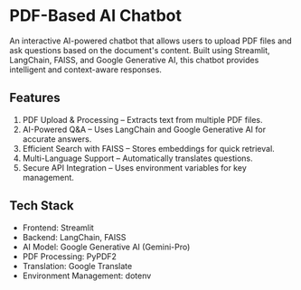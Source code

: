# PDF-Based AI Chatbot
An interactive AI-powered chatbot that allows users to upload PDF files and ask questions based on the document's content. 
Built using Streamlit, LangChain, FAISS, and Google Generative AI, this chatbot provides intelligent and context-aware responses.

## Features
1. PDF Upload & Processing – Extracts text from multiple PDF files.
2. AI-Powered Q&A – Uses LangChain and Google Generative AI for accurate answers.
3. Efficient Search with FAISS – Stores embeddings for quick retrieval.
4. Multi-Language Support – Automatically translates questions.
5. Secure API Integration – Uses environment variables for key management.

## Tech Stack
- Frontend: Streamlit
- Backend: LangChain, FAISS
- AI Model: Google Generative AI (Gemini-Pro)
- PDF Processing: PyPDF2
- Translation: Google Translate
- Environment Management: dotenv

